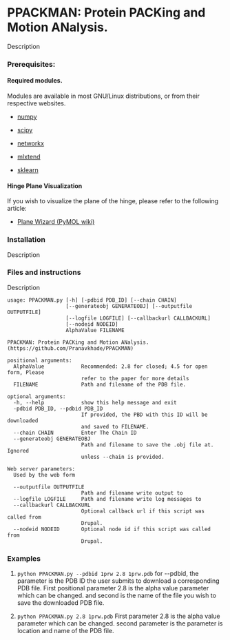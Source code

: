 # PPACKMAN: Protein PACKing and Motion ANalysis.
Description

### Prerequisites:
#### Required modules. 

Modules are available in most GNU/Linux distributions, or from their respective websites.

* [numpy](http://www.numpy.org/)

* [scipy](https://www.scipy.org/)

* [networkx](https://networkx.github.io/)

* [mlxtend](http://rasbt.github.io/mlxtend/)

* [sklearn](https://scikit-learn.org/stable/)

#### Hinge Plane Visualization

If you wish to visualize the plane of the hinge, please refer to the following article: 

* [Plane Wizard (PyMOL wiki)](https://pymolwiki.org/index.php/Plane_Wizard)


### Installation
Description
<!--
Installing from source
```
git clone https://github.com/Pranavkhade/PPACKMAN
cd PPACKMAN
python setup.py install
```

Installing with pip
```
pip install PPACKMAN
```
OR
```
pip install git+git://github.com/Pranavkhade/PPACKMAN
```
-->

### Files and instructions
Description

```
usage: PPACKMAN.py [-h] [-pdbid PDB_ID] [--chain CHAIN]
                   [--generateobj GENERATEOBJ] [--outputfile OUTPUTFILE]
                   [--logfile LOGFILE] [--callbackurl CALLBACKURL]
                   [--nodeid NODEID]
                   AlphaValue FILENAME

PPACKMAN: Protein PACKing and Motion ANalysis.
(https://github.com/Pranavkhade/PPACKMAN)

positional arguments:
  AlphaValue            Recommended: 2.8 for closed; 4.5 for open form, Please
                        refer to the paper for more details
  FILENAME              Path and filename of the PDB file.

optional arguments:
  -h, --help            show this help message and exit
  -pdbid PDB_ID, --pdbid PDB_ID
                        If provided, the PBD with this ID will be downloaded
                        and saved to FILENAME.
  --chain CHAIN         Enter The Chain ID
  --generateobj GENERATEOBJ
                        Path and filename to save the .obj file at. Ignored
                        unless --chain is provided.

Web server parameters:
  Used by the web form

  --outputfile OUTPUTFILE
                        Path and filename write output to
  --logfile LOGFILE     Path and filename write log messages to
  --callbackurl CALLBACKURL
                        Optional callback url if this script was called from
                        Drupal.
  --nodeid NODEID       Optional node id if this script was called from
                        Drupal.

```
### Examples

1. `python PPACKMAN.py --pdbid 1prw 2.8 1prw.pdb`
for --pdbid, the parameter is the PDB ID the user submits to download a corresponding PDB file. First positional parameter 2.8 is the alpha value parameter which can be changed. and second is the name of the file you wish to save the downloaded PDB file.


2. `python PPACKMAN.py 2.8 1prw.pdb`
First parameter 2.8 is the alpha value parameter which can be changed. second parameter is the parameter is location and name of the PDB file.